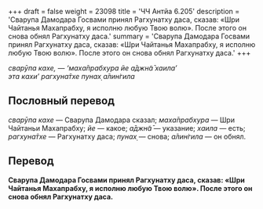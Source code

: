 +++
draft = false
weight = 23098
title = 'ЧЧ Антйа 6.205'
description = 'Сварупа Дамодара Госвами принял Рагхунатху даса, сказав: «Шри Чайтанья Махапрабху, я исполню любую Твою волю». После этого он снова обнял Рагхунатху даса.'
summary = 'Сварупа Дамодара Госвами принял Рагхунатху даса, сказав: «Шри Чайтанья Махапрабху, я исполню любую Твою волю». После этого он снова обнял Рагхунатху даса.'
+++

_сварӯпа кахе, — ‘маха̄прабхура йе а̄джн̃а̄ хаила’  
эта кахи’ рагхуна̄тхе пунах̣ а̄лин̇гила_

## Пословный перевод

_сварӯпа_ _кахе_ — Сварупа Дамодара сказал; _маха̄прабхура_ — Шри Чайтаньи Махапрабху; _йе_ — какое; _а̄джн̃а̄_ — указание; _хаила_ — есть; _рагхуна̄тхе_ — Рагхунатху даса; _пунах̣_ — снова; _а̄лин̇гила_ — он обнял.

## Перевод

**Сварупа Дамодара Госвами принял Рагхунатху даса, сказав: «Шри Чайтанья Махапрабху, я исполню любую Твою волю». После этого он снова обнял Рагхунатху даса.**
